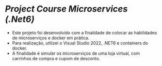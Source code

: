 # _Project Course Microservices (.Net6)_

- Este projeto foi desenvolvido com a finalidade de colocar as habilidades de microserviços e docker em prática.
- Para realização, utilizei o Visual Studio 2022, .NET6 e containers do docker.
- A finalidade é simular os microserviços de uma loja virtual, com carrinhos de compra e cupom de desconto.

